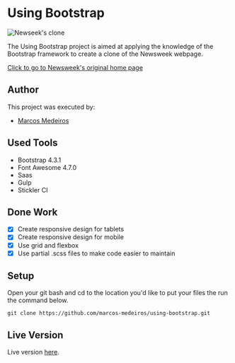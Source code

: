 # Using Bootstrap

![Newseek's clone](/../screenshot/page.png?raw=true "Newsweek's clone")

The Using Bootstrap project is aimed at applying the knowledge of the Bootstrap framework to create a clone of the Newsweek webpage.

[Click to go to Newsweek's original home page](https://newsweek.com)

## Author

This project was executed by:

- [Marcos Medeiros](https://www.linkedin.com/in/marcos-medeiros-6a079a18a/)

## Used Tools

- Bootstrap 4.3.1
- Font Awesome 4.7.0
- Saas
- Gulp
- Stickler CI

## Done Work

- [x] Create responsive design for tablets
- [x] Create responsive design for mobile
- [x] Use grid and flexbox
- [x] Use partial .scss files to make code easier to maintain

## Setup

Open your git bash and cd to the location you'd like to put your files the run the command below.

```console
git clone https://github.com/marcos-medeiros/using-bootstrap.git
```

## Live Version

Live version [here](https://marcos-medeiros.github.io/using-bootstrap).
